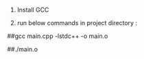 1. Install GCC

2. run below commands in project directory :

##gcc main.cpp -lstdc++ -o main.o

##./main.o
